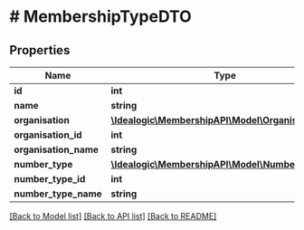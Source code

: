 # # MembershipTypeDTO

## Properties

Name | Type | Description | Notes
------------ | ------------- | ------------- | -------------
**id** | **int** |  | [optional]
**name** | **string** |  |
**organisation** | [**\Idealogic\MembershipAPI\Model\OrganisationDTO**](OrganisationDTO.md) |  | [optional]
**organisation_id** | **int** |  | [optional]
**organisation_name** | **string** |  | [optional]
**number_type** | [**\Idealogic\MembershipAPI\Model\NumberTypeDTO**](NumberTypeDTO.md) |  | [optional]
**number_type_id** | **int** |  | [optional]
**number_type_name** | **string** |  | [optional]

[[Back to Model list]](../../README.md#models) [[Back to API list]](../../README.md#endpoints) [[Back to README]](../../README.md)
